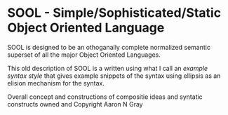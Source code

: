 # SOOL - Simple/Sophisticated/Static Object Oriented Language

SOOL is designed to be an othoganally complete normalized semantic superset of all the major Object Oriented Languages. 

This old description of SOOL is a written using what I call an *example syntax style* that gives example snippets of the syntax using ellipsis as an elision mechanism for the syntax. 

Overall concept and constructions of compositie ideas and syntatic constructs owned and Copyright Aaron N Gray
